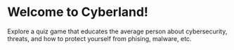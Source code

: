 <h1>
  Welcome to Cyberland!
</h1>
<body>
  Explore a quiz game that educates the average person about cybersecurity, threats, and how to protect yourself from phising, malware, etc.
</body>
